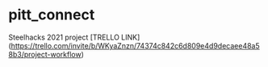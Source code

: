 # pitt_connect
Steelhacks 2021 project
[TRELLO LINK] (https://trello.com/invite/b/WKyaZnzn/74374c842c6d809e4d9decaee48a58b3/project-workflow)
